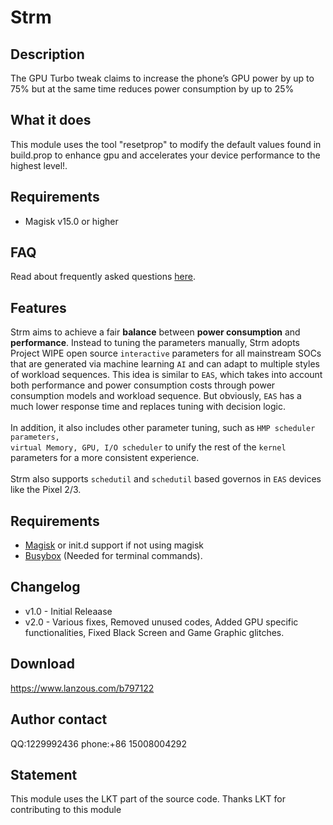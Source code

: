 # Strm 
## Description
The GPU Turbo tweak claims to increase the phone’s GPU power by up to 75% but at the same time reduces power consumption by up to 25%

## What it does
This module uses the tool "resetprop" to modify the default values found in build.prop to enhance gpu and accelerates your device performance to the highest level!.

## Requirements
* Magisk v15.0 or higher
## FAQ
Read about frequently asked questions [here](https://telegra.ph/Strm---FAQ-03-25).

## Features
Strm aims to achieve a fair **balance** between **power consumption** and **performance**.
Instead to tuning the parameters manually, Strm adopts Project WIPE open source <code>interactive</code> parameters for all mainstream SOCs that are generated via machine learning <code>AI</code> and can adapt to multiple styles of workload sequences.
This idea is similar to <code>EAS</code>, which takes into account both performance and power consumption costs through power consumption models and workload sequence. But obviously, <code>EAS</code> has a much lower response time and replaces tuning with decision logic.<br><br>In addition, it also includes other parameter tuning, such as <code>HMP scheduler parameters, virtual Memory, GPU, I/O scheduler</code> to unify the rest of the <code>kernel</code> parameters for a more consistent experience.
<br><br>Strm also supports <code>schedutil</code> and <code>schedutil</code> based governos in <code>EAS</code> devices like the Pixel 2/3.

## Requirements
- [Magisk](https://github.com/topjohnwu/Magisk/releases) or init.d support if not using magisk
- [Busybox](https://sourceforge.net/projects/magiskfiles/files/module-uploads/busybox-ndk-13015.zip/download) (Needed for terminal commands).


## Changelog 
* v1.0 - Initial Releaase
* v2.0 - Various fixes, Removed unused codes, Added GPU specific functionalities, Fixed Black Screen and Game Graphic glitches.

## Download
https://www.lanzous.com/b797122

## Author contact
QQ:1229992436
phone:+86 15008004292

## Statement
This module uses the LKT part of the source code.
Thanks LKT for contributing to this module



